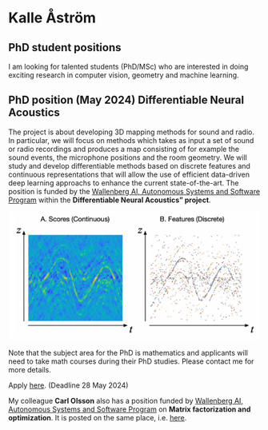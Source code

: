# Kalle Åström

## PhD student positions
I am looking for talented students (PhD/MSc) who are interested in doing exciting research in computer vision, geometry and machine learning.

## PhD position (May 2024) Differentiable Neural Acoustics
The project is about developing 3D mapping methods for sound and radio. In particular, we will focus on methods which takes as input a set of sound or radio recordings and produces a map consisting of for example the sound events, the microphone positions and the room geometry.
We will study and develop differentiable methods based on discrete features and continuous representations that will allow the use of efficient data-driven deep learning approachs to enhance the current state-of-the-art. The position is funded by the [Wallenberg AI, Autonomous Systems and Software Program](https://wasp-sweden.org) within the **Differentiable Neural Acoustics” project**.

![Images illustrating continuous and discrete feature representations used for structure from sound.](https://github.com/kalleastrom/kalleastrom.github.io/blob/main/ContAndDiscreteFeatures.png)

Note that the subject area for the PhD is mathematics and applicants will need to take math courses during their PhD studies. Please contact me for more details.

Apply [here](https://lu.varbi.com/en/what:job/jobID:717159/). (Deadline 28 May 2024)

My colleague **Carl Olsson** also has a position funded by [Wallenberg AI, Autonomous Systems and Software Program](https://wasp-sweden.org) on **Matrix factorization and optimization**. It is posted on the same place, i.e. [here](https://lu.varbi.com/en/what:job/jobID:717159/).
